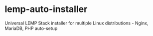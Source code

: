 # lemp-auto-installer
Universal LEMP Stack installer for multiple Linux distributions - Nginx, MariaDB, PHP auto-setup
